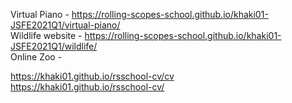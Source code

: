 Virtual Piano - https://rolling-scopes-school.github.io/khaki01-JSFE2021Q1/virtual-piano/  
Wildlife website - https://rolling-scopes-school.github.io/khaki01-JSFE2021Q1/wildlife/  
Online Zoo -   




https://khaki01.github.io/rsschool-cv/cv  
https://khaki01.github.io/rsschool-cv/
